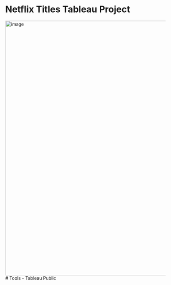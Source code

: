 # Netflix Titles Tableau Project
<img width="1887" height="799" alt="image" src="https://github.com/user-attachments/assets/bba39633-d2d9-45b0-9fab-5fdfc7e2384d" />
# Tools - Tableau Public


